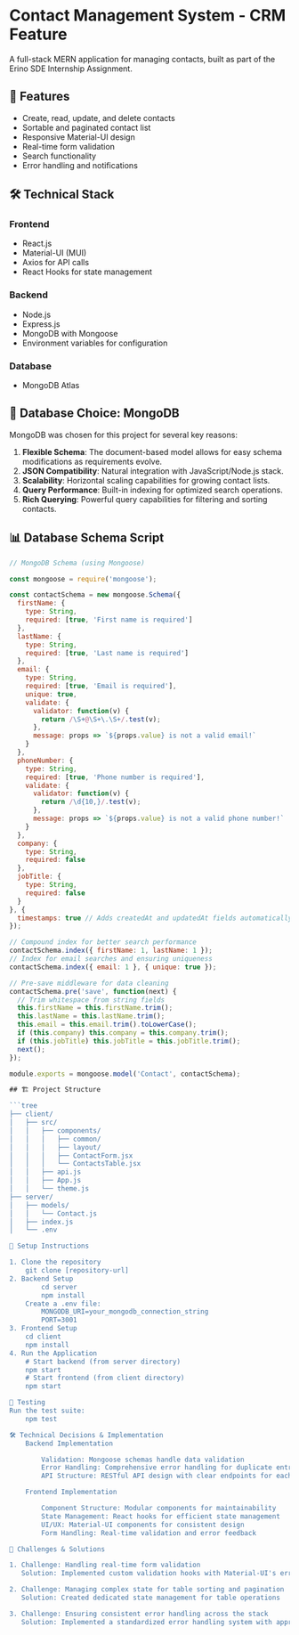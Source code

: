 # Contact Management System - CRM Feature

A full-stack MERN application for managing contacts, built as part of the Erino SDE Internship Assignment.

## 🚀 Features

- Create, read, update, and delete contacts
- Sortable and paginated contact list
- Responsive Material-UI design
- Real-time form validation
- Search functionality
- Error handling and notifications

## 🛠️ Technical Stack

### Frontend
- React.js
- Material-UI (MUI)
- Axios for API calls
- React Hooks for state management

### Backend
- Node.js
- Express.js
- MongoDB with Mongoose
- Environment variables for configuration

### Database
- MongoDB Atlas

## 💾 Database Choice: MongoDB

MongoDB was chosen for this project for several key reasons:

1. **Flexible Schema**: The document-based model allows for easy schema modifications as requirements evolve.
2. **JSON Compatibility**: Natural integration with JavaScript/Node.js stack.
3. **Scalability**: Horizontal scaling capabilities for growing contact lists.
4. **Query Performance**: Built-in indexing for optimized search operations.
5. **Rich Querying**: Powerful query capabilities for filtering and sorting contacts.

## 📊 Database Schema Script

```javascript
// MongoDB Schema (using Mongoose)

const mongoose = require('mongoose');

const contactSchema = new mongoose.Schema({
  firstName: {
    type: String,
    required: [true, 'First name is required']
  },
  lastName: {
    type: String,
    required: [true, 'Last name is required']
  },
  email: {
    type: String,
    required: [true, 'Email is required'],
    unique: true,
    validate: {
      validator: function(v) {
        return /\S+@\S+\.\S+/.test(v);
      },
      message: props => `${props.value} is not a valid email!`
    }
  },
  phoneNumber: {
    type: String,
    required: [true, 'Phone number is required'],
    validate: {
      validator: function(v) {
        return /\d{10,}/.test(v);
      },
      message: props => `${props.value} is not a valid phone number!`
    }
  },
  company: {
    type: String,
    required: false
  },
  jobTitle: {
    type: String,
    required: false
  }
}, {
  timestamps: true // Adds createdAt and updatedAt fields automatically
});

// Compound index for better search performance
contactSchema.index({ firstName: 1, lastName: 1 });
// Index for email searches and ensuring uniqueness
contactSchema.index({ email: 1 }, { unique: true });

// Pre-save middleware for data cleaning
contactSchema.pre('save', function(next) {
  // Trim whitespace from string fields
  this.firstName = this.firstName.trim();
  this.lastName = this.lastName.trim();
  this.email = this.email.trim().toLowerCase();
  if (this.company) this.company = this.company.trim();
  if (this.jobTitle) this.jobTitle = this.jobTitle.trim();
  next();
});

module.exports = mongoose.model('Contact', contactSchema);

## 🏗️ Project Structure

```tree
├── client/
│   ├── src/
│   │   ├── components/
│   │   │   ├── common/
│   │   │   ├── layout/
│   │   │   ├── ContactForm.jsx
│   │   │   └── ContactsTable.jsx
│   │   ├── api.js
│   │   ├── App.js
│   │   └── theme.js
├── server/
│   ├── models/
│   │   └── Contact.js
│   ├── index.js
│   └── .env

🚀 Setup Instructions

1. Clone the repository
    git clone [repository-url]
2. Backend Setup
        cd server
        npm install
    Create a .env file:
        MONGODB_URI=your_mongodb_connection_string
        PORT=3001
3. Frontend Setup
    cd client
    npm install
4. Run the Application
    # Start backend (from server directory)
    npm start
    # Start frontend (from client directory)
    npm start

🧪 Testing
Run the test suite:
    npm test

🛠️ Technical Decisions & Implementation
    Backend Implementation

        Validation: Mongoose schemas handle data validation
        Error Handling: Comprehensive error handling for duplicate entries and validation failures
        API Structure: RESTful API design with clear endpoints for each operation

    Frontend Implementation

        Component Structure: Modular components for maintainability
        State Management: React hooks for efficient state management
        UI/UX: Material-UI components for consistent design
        Form Handling: Real-time validation and error feedback

💭 Challenges & Solutions

1. Challenge: Handling real-time form validation
   Solution: Implemented custom validation hooks with Material-UI's error handling

2. Challenge: Managing complex state for table sorting and pagination
   Solution: Created dedicated state management for table operations

3. Challenge: Ensuring consistent error handling across the stack
   Solution: Implemented a standardized error handling system with appropriate HTTP status codes